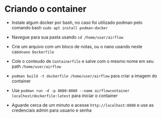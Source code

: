 # Criando o container

- Instale algum docker por bash, no caso foi utilizado podman pelo comando bash
`sudo apt install podman-docker`

- Navegue para sua pasta usando `cd /home/user/airflow`

- Crie um arquivo com um bloco de notas, ou o nano usando neste caso`nano Dockerfile`

- Cole o conteudo de `Containerfile` e salve com o mesmo nome em seu path `/home/user/airflow`

- `podman build -t dockerfile /home/user/airflow` para criar a imagem do container

- Use `podman run -d -p 8080:8080 --name airflowcontainer localhost/dockerfile:latest` para iniciar o container 

- Aguarde cerca de um minuto e acesse `http://localhost:8080` e use as credenciais admin para usuario e senha

